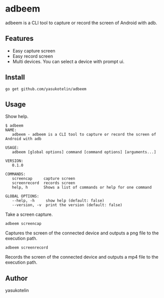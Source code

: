 # adbeem

adbeem is a CLI tool to capture or record the screen of Android with adb.

## Features

- Easy capture screen
- Easy record screen
- Multi devices. You can select a device with prompt ui.

## Install

```
go get github.com/yasukotelin/adbeem
```

## Usage

Show help.

```
$ adbeem
NAME:
   adbeem - adbeem is a CLI tool to capture or record the screen of Android with adb

USAGE:
   adbeem [global options] command [command options] [arguments...]

VERSION:
   0.1.0

COMMANDS:
   screencap     capture screen
   screenrecord  records screen
   help, h       Shows a list of commands or help for one command

GLOBAL OPTIONS:
   --help, -h     show help (default: false)
   --version, -v  print the version (default: false)
```

Take a screen capture.

```
adbeem screencap
```

Captures the screen of the connected device and outputs a png file to the execution path.

```
adbeem screenrecord
```

Records the screen of the connected device and outputs a mp4 file to the execution path.

## Author

yasukotelin
